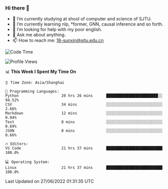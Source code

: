 ### Hi there 👋

<!--
**sunxin000/sunxin000** is a ✨ _special_ ✨ repository because its `README.md` (this file) appears on your GitHub profile.

Here are some ideas to get you started:

- 🔭 I’m currently working on ...
- 🌱 I’m currently learning ...
- 👯 I’m looking to collaborate on ...
- 🤔 I’m looking for help with ...
- 💬 Ask me about ...
- 📫 How to reach me: ...
- 😄 Pronouns: ...
- ⚡ Fun fact: ...
-->
- 🏫 I’m currently studying at shool of computer and science of SJTU.
- 🌱 I’m currently learning nlp, \*former, GNN, causal inference and so forth.
- 🤔 I’m looking for help with my poor english.
- 💬 Ask me about anything.
- 📫 How to reach me: 18-sunxin@sjtu.edu.cn
<!--START_SECTION:waka-->
![Code Time](http://img.shields.io/badge/Code%20Time-227%20hrs%2026%20mins-blue)

![Profile Views](http://img.shields.io/badge/Profile%20Views-0-blue)

📊 **This Week I Spent My Time On** 

```text
⌚︎ Time Zone: Asia/Shanghai

💬 Programming Languages: 
Python                   20 hrs 26 mins      ███████████████████████░░   94.52% 
CSV                      34 mins             ░░░░░░░░░░░░░░░░░░░░░░░░░   2.66% 
Markdown                 12 mins             ░░░░░░░░░░░░░░░░░░░░░░░░░   0.94% 
Text                     8 mins              ░░░░░░░░░░░░░░░░░░░░░░░░░   0.69% 
JSON                     8 mins              ░░░░░░░░░░░░░░░░░░░░░░░░░   0.66%

🔥 Editors: 
VS Code                  21 hrs 37 mins      █████████████████████████   100.0%

💻 Operating System: 
Linux                    21 hrs 37 mins      █████████████████████████   100.0%

```


 Last Updated on 27/06/2022 01:31:35 UTC
<!--END_SECTION:waka-->
